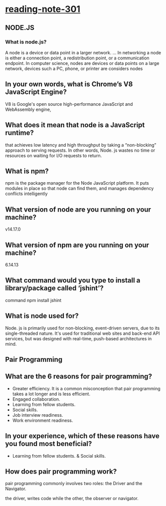 # [reading-note-301](https://mohammadsilwadi.github.io/reading-note-301/)

## NODE.JS

### What is node.js?

A node is a device or data point in a larger network. ... In networking a node is either a connection point, a redistribution point, or a communication endpoint. In computer science, nodes are devices or data points on a large network, devices such a PC, phone, or printer are considers nodes

## In your own words, what is Chrome’s V8 JavaScript Engine?

V8 is Google's open source high-performance JavaScript and WebAssembly engine,

## What does it mean that node is a JavaScript runtime?

that achieves low latency and high throughput by taking a “non-blocking” approach to serving requests. In other words, Node. js wastes no time or resources on waiting for I/O requests to return.

## What is npm?

npm is the package manager for the Node JavaScript platform. It puts modules in place so that node can find them, and manages dependency conflicts intelligently

## What version of node are you running on your machine?

v14.17.0

## What version of npm are you running on your machine?

6.14.13

## What command would you type to install a library/package called ‘jshint’?

command npm install jshint

## What is node used for?

Node. js is primarily used for non-blocking, event-driven servers, due to its single-threaded nature. It's used for traditional web sites and back-end API services, but was designed with real-time, push-based architectures in mind.

## Pair Programming

## What are the 6 reasons for pair programming?

+ Greater efficiency. It is a common misconception that pair programming takes a lot longer and is less efficient.
+ Engaged collaboration.
+ Learning from fellow students.
+ Social skills.
+ Job interview readiness.
+ Work environment readiness.

## In your experience, which of these reasons have you found most beneficial?

+ Learning from fellow students.
& Social skills.

## How does pair programming work?

 pair programming commonly involves two roles: the Driver and the Navigator.

  the driver, writes code while the other, the observer or navigator.
